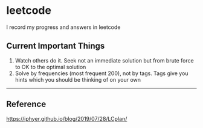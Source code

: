 # leetcode
I record my progress and answers in leetcode

## Current Important Things
1. Watch others do it. Seek not an immediate solution but from brute force to OK to the optimal solution
2. Solve by frequencies (most frequent 200), not by tags. Tags give you hints which you should be thinking of on your own

-----

## Reference
https://iphyer.github.io/blog/2019/07/28/LCplan/

